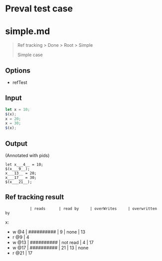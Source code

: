 # Preval test case

# simple.md

> Ref tracking > Done > Root > Simple
>
> Simple case

## Options

- refTest

## Input

`````js filename=intro
let x = 10;
$(x);
x = 20;
x = 30;
$(x);
`````


## Output

(Annotated with pids)

`````filename=intro
let x___4__ = 10;
$(x___9__);
x___13__ = 20;
x___17__ = 30;
$(x___21__);
`````


## Ref tracking result


               | reads      | read by     | overWrites     | overwritten by
x:
  - w @4       | ########## | 9           | none           | 13
  - r @9       | 4
  - w @13      | ########## | not read    | 4              | 17
  - w @17      | ########## | 21          | 13             | none
  - r @21      | 17
